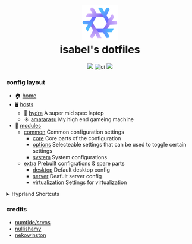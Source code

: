 <div align="center">
<h1>
<img width="96" src="./assets/flake.svg"></img> <br>
  isabel's dotfiles
</h1>
  <img src="https://img.shields.io/github/stars/isabelroses/dotfiles?color=f5c2e7&labelColor=303446&style=for-the-badge&logo=starship&logoColor=f5c2e7">
  <img alt="ci" src="https://img.shields.io/github/actions/workflow/status/isabelroses/dotfiles/check.yml?label=build&color=a6e3a1&labelColor=303446&style=for-the-badge&logo=github&logoColor=a6e3a1" />
  <img src="https://img.shields.io/github/repo-size/isabelroses/dotfiles?color=fab387&labelColor=303446&style=for-the-badge&logo=github&logoColor=fab387">
</div>

### config layout

- 🏠 [home](../home)
- 🖥️ [hosts](../hosts/)
  - 🐉 [hydra](../hosts/hydra/) A super mid spec laptop
  - ☀️ [amatarasu](../hosts/amatarasu/) My high end gameing machine
- 🔌 [modules](../modules/)
  - [common](../modules/common/) Common configuration settings
    - [core](../modules/common/core/) Core parts of the configuration
    - [options](../modules/common/options/) Selecteable settings that can be used to toggle certain settings
    - [system](../modules/common/system/) System configurations
  - [extra](../modules/extra/) Prebuilt configrations & spare parts
    - [desktop](../modules/extra/desktop/) Default desktop config
    - [server](../modules/extra/server/) Deafult server config
    - [virtualization](../modules/extra/virtualization/) Settings for virtualization

<details>
<summary> Hyprland Shortcuts </summary>

| Shortcut | What it does |
|---|---|
| <kbd>SUPER+RETURN</kbd> | open terminal |
| <kbd>SUPER+B</kbd> | open browser |
| <kbd>SUPER+C</kbd> | open editor |
| <kbd>SUPER+O</kbd> | open notes |
| <kbd>SUPER+E</kbd> | open file manager |
| <kbd>SUPER+Q</kbd> | quit |
| <kbd>SUPER+D</kbd> | launcher |
| <kbd>SUPER+F</kbd> | fullscreen |
| <kbd>SUPER+[number]</kbd> | open workspace [number] |
| <kbd>SUPER+SHIFT+[number]</kbd> | move to workspace [number] |

</details>

### credits

- [numtide/srvos](https://github.com/numtide/srvos)
- [nullishamy](https://github.com/nullishamy/derivation-station/)
- [nekowinston](https://github.com/nekowinston/dotfiles)
